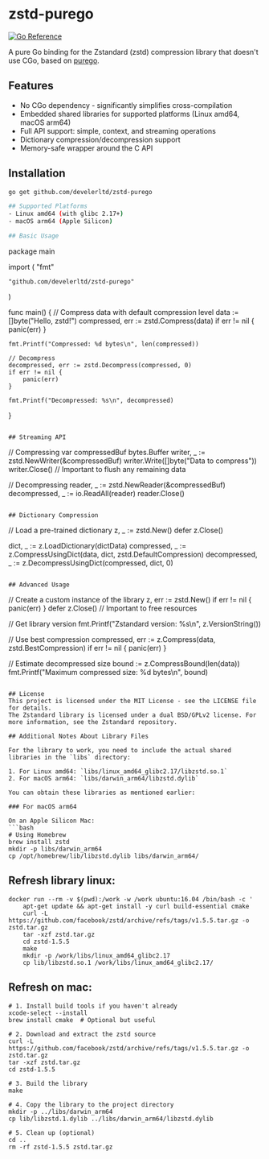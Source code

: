 # zstd-purego

[![Go Reference](https://pkg.go.dev/badge/github.com/develerltd/zstd-purego.svg)](https://pkg.go.dev/github.com/develerltd/zstd-purego)

A pure Go binding for the Zstandard (zstd) compression library that doesn't use CGo, based on [purego](https://github.com/ebitengine/purego).

## Features

- No CGo dependency - significantly simplifies cross-compilation
- Embedded shared libraries for supported platforms (Linux amd64, macOS arm64)
- Full API support: simple, context, and streaming operations
- Dictionary compression/decompression support
- Memory-safe wrapper around the C API

## Installation

```bash
go get github.com/develerltd/zstd-purego

## Supported Platforms
- Linux amd64 (with glibc 2.17+)
- macOS arm64 (Apple Silicon)

## Basic Usage

```
package main

import (
	"fmt"

	"github.com/develerltd/zstd-purego"
)

func main() {
	// Compress data with default compression level
	data := []byte("Hello, zstd!")
	compressed, err := zstd.Compress(data)
	if err != nil {
		panic(err)
	}
	
	fmt.Printf("Compressed: %d bytes\n", len(compressed))
	
	// Decompress
	decompressed, err := zstd.Decompress(compressed, 0)
	if err != nil {
		panic(err)
	}
	
	fmt.Printf("Decompressed: %s\n", decompressed)
}
```

## Streaming API

```
// Compressing
var compressedBuf bytes.Buffer
writer, _ := zstd.NewWriter(&compressedBuf)
writer.Write([]byte("Data to compress"))
writer.Close() // Important to flush any remaining data

// Decompressing
reader, _ := zstd.NewReader(&compressedBuf)
decompressed, _ := io.ReadAll(reader)
reader.Close()
```

## Dictionary Compression

```
// Load a pre-trained dictionary
z, _ := zstd.New()
defer z.Close()

dict, _ := z.LoadDictionary(dictData)
compressed, _ := z.CompressUsingDict(data, dict, zstd.DefaultCompression)
decompressed, _ := z.DecompressUsingDict(compressed, dict, 0)
```

## Advanced Usage

```
// Create a custom instance of the library
z, err := zstd.New()
if err != nil {
	panic(err)
}
defer z.Close() // Important to free resources

// Get library version
fmt.Printf("Zstandard version: %s\n", z.VersionString())

// Use best compression
compressed, err := z.Compress(data, zstd.BestCompression)
if err != nil {
	panic(err)
}

// Estimate decompressed size
bound := z.CompressBound(len(data))
fmt.Printf("Maximum compressed size: %d bytes\n", bound)
```

## License
This project is licensed under the MIT License - see the LICENSE file for details.
The Zstandard library is licensed under a dual BSD/GPLv2 license. For more information, see the Zstandard repository.

## Additional Notes About Library Files

For the library to work, you need to include the actual shared libraries in the `libs` directory:

1. For Linux amd64: `libs/linux_amd64_glibc2.17/libzstd.so.1`
2. For macOS arm64: `libs/darwin_arm64/libzstd.dylib`

You can obtain these libraries as mentioned earlier:

### For macOS arm64

On an Apple Silicon Mac:
```bash
# Using Homebrew
brew install zstd
mkdir -p libs/darwin_arm64
cp /opt/homebrew/lib/libzstd.dylib libs/darwin_arm64/
```

## Refresh library linux:

```
docker run --rm -v $(pwd):/work -w /work ubuntu:16.04 /bin/bash -c '
    apt-get update && apt-get install -y curl build-essential cmake
    curl -L https://github.com/facebook/zstd/archive/refs/tags/v1.5.5.tar.gz -o zstd.tar.gz
    tar -xzf zstd.tar.gz
    cd zstd-1.5.5
    make
    mkdir -p /work/libs/linux_amd64_glibc2.17
    cp lib/libzstd.so.1 /work/libs/linux_amd64_glibc2.17/
```

## Refresh on mac:

```
# 1. Install build tools if you haven't already
xcode-select --install
brew install cmake  # Optional but useful

# 2. Download and extract the zstd source
curl -L https://github.com/facebook/zstd/archive/refs/tags/v1.5.5.tar.gz -o zstd.tar.gz
tar -xzf zstd.tar.gz
cd zstd-1.5.5

# 3. Build the library
make

# 4. Copy the library to the project directory
mkdir -p ../libs/darwin_arm64
cp lib/libzstd.1.dylib ../libs/darwin_arm64/libzstd.dylib

# 5. Clean up (optional)
cd ..
rm -rf zstd-1.5.5 zstd.tar.gz
```